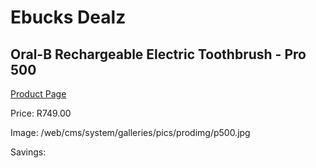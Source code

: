 
# Ebucks Dealz
## Oral-B Rechargeable Electric Toothbrush - Pro 500
[Product Page](https://www.ebucks.com/web/shop/productSelected.do?prodId=1098226817&catId=908594260)

Price: R749.00

Image: /web/cms/system/galleries/pics/prodimg/p500.jpg

Savings: 


	